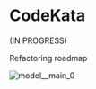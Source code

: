 # CodeKata
(IN PROGRESS)


Refactoring roadmap

![model__main_0](https://cloud.githubusercontent.com/assets/8313050/11043430/fd7c000a-871c-11e5-9d6f-71cefad7ea87.png)
